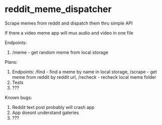 # reddit_meme_dispatcher
Scrape memes from reddit and dispatch them thru simple API

If there a video meme app will mux audio and video in one file

Endpoints:
1. /meme - get random meme from local storage

Plans:
1. Endpoints: /find - find a meme by name in local storage, /scrape - get meme from reddit by reddit url, /recheck - recheck local meme folder
2. Tests
3. ???

Known bugs:
1. Reddit text post probably will crash app
2. App doesnt understand galeries
3. ???
